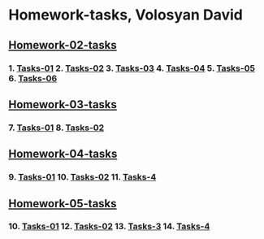 # Homework-tasks, Volosyan David

## [Homework-02-tasks](https://github.com/Davidass/html-css-tasks/tree/master/homework-02-tasks)

### 1. [Tasks-01](https://davidass.github.io/html-css-tasks/homework-02-tasks/tasks1.html) 2. [Tasks-02](https://davidass.github.io/html-css-tasks/homework-02-tasks/tasks2.html) 3. [Tasks-03](https://davidass.github.io/html-css-tasks/homework-02-tasks/tasks3.html) 4. [Tasks-04](https://davidass.github.io/html-css-tasks/homework-02-tasks/tasks4.html) 5. [Tasks-05](https://davidass.github.io/html-css-tasks/homework-02-tasks/tasks5.html) 6. [Tasks-06](https://davidass.github.io/html-css-tasks/homework-02-tasks/tasks6.html)

## [Homework-03-tasks](https://github.com/Davidass/html-css-tasks/tree/master/homework-03-tasks)

### 7. [Tasks-01](https://davidass.github.io/html-css-tasks/homework-03-tasks/tasks1.html) 8. [Tasks-02](https://davidass.github.io/html-css-tasks/homework-03-tasks/tasks2.html)

## [Homework-04-tasks](https://github.com/Davidass/html-css-tasks/tree/master/homework-04-tasks)

### 9. [Tasks-01](https://davidass.github.io/html-css-tasks/homework-04-tasks/tasks1.html) 10. [Tasks-02](https://davidass.github.io/html-css-tasks/homework-04-tasks/tasks2.html) 11. [Tasks-4](https://davidass.github.io/html-css-tasks/homework-04-tasks/tasks4.html)

## [Homework-05-tasks](https://github.com/Davidass/html-css-tasks/tree/master/homework-05-tasks)

### 10. [Tasks-01](https://davidass.github.io/html-css-tasks/homework-05-tasks/tasks1.html) 12. [Tasks-02](https://davidass.github.io/html-css-tasks/homework-05-tasks/tasks2.html) 13. [Tasks-3](https://davidass.github.io/html-css-tasks/homework-05-tasks/tasks3.html) 14. [Tasks-4](https://davidass.github.io/html-css-tasks/homework-05-tasks/tasks4.html)
